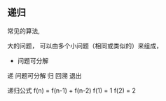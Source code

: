 ## 递归 
常见的算法, 

大的问题， 可以由多个小问题（相同或类似的）来组成，
- 问题可分解


递  问题可分解
归  回溯 退出 

递归公式 f(n) = f(n-1) + f(n-2)
f(1) = 1 f(2) = 2